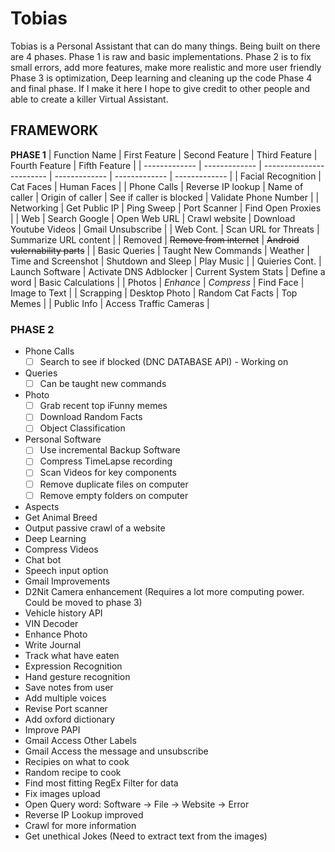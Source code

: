 # Tobias
Tobias is a Personal Assistant that can do many things. Being built on there are 4 phases. Phase 1 is raw and basic implementations.
Phase 2 is to fix small errors, add more features, make more realistic and more user friendly
Phase 3 is optimization, Deep learning and cleaning up the code
Phase 4 and final phase. If I make it here I hope to give credit to other people and able to create a killer Virtual Assistant.

## FRAMEWORK
**PHASE 1**
| Function Name  | First Feature | Second Feature | Third Feature | Fourth Feature | Fifth Feature |
| ------------- | ------------- | ------------------------ | ------------- | ------------- | ------------- |
| Facial Recognition | Cat Faces  | Human Faces |
| Phone Calls  | Reverse IP lookup  | Name of caller | Origin of caller |  See if caller is blocked | Validate Phone Number |
| Networking   | Get Public IP | Ping Sweep | Port Scanner | Find Open Proxies |
| Web          | Search Google | Open Web URL | Crawl website | Download Youtube Videos | Gmail Unsubscribe |
| Web Cont.    | Scan URL for Threats | Summarize URL content | 
| Removed      | ~~Remove from internet~~ | ~~Android vulernability parts~~ |
| Basic Queries | Taught New Commands | Weather | Time and Screenshot | Shutdown and Sleep | Play Music |
| Quieries Cont. | Launch Software | Activate DNS Adblocker | Current System Stats | Define a word | Basic Calculations |
| Photos  | *Enhance* | *Compress* | Find Face | Image to Text |
| Scrapping | Desktop Photo | Random Cat Facts | Top Memes |
| Public Info | Access Traffic Cameras | 

### PHASE 2
- Phone Calls
  - [ ] Search to see if blocked (DNC DATABASE API) - Working on
  
- Queries
  - [ ] Can be taught new commands
  
- Photo
  - [ ] Grab recent top iFunny memes
  - [ ] Download Random Facts
  - [ ] Object Classification

- Personal Software
  - [ ] Use incremental Backup Software
  - [ ] Compress TimeLapse recording
  - [ ] Scan Videos for key components
  - [ ] Remove duplicate files on computer
  - [ ] Remove empty folders on computer
 
 - Aspects
  - Get Animal Breed
  - Output passive crawl of a website
  - Deep Learning
  - Compress Videos
  - Chat bot
  - Speech input option
  - Gmail Improvements
  - D2Nit Camera enhancement (Requires a lot more computing power. Could be moved to phase 3)
  - Vehicle history API
  - VIN Decoder
  - Enhance Photo
  - Write Journal
  - Track what have eaten
  - Expression Recognition
  - Hand gesture recognition
  - Save notes from user
  - Add multiple voices
  - Revise Port scanner
  - Add oxford dictionary
  - Improve PAPI
  - Gmail Access Other Labels
  - Gmail Access the message and unsubscribe
  - Recipies on what to cook
  - Random recipe to cook
  - Find most fitting RegEx Filter for data
  - Fix images upload
  - Open Query word: Software -> File -> Website -> Error
  - Reverse IP Lookup improved
  - Crawl for more information
  - Get unethical Jokes (Need to extract text from the images)

